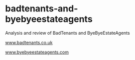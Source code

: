# badtenants-and-byebyeestateagents
Analysis and review of BadTenants and ByeByeEstateAgents

www.badtenants.co.uk

www.byebyeestateagents.com

